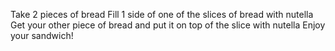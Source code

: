 Take 2 pieces of bread
Fill 1 side of one of the slices of bread with nutella
Get your other piece of bread and put it on top of the slice with nutella
Enjoy your sandwich!